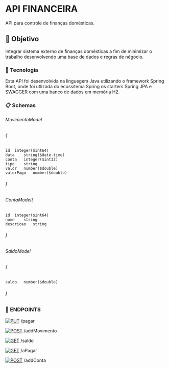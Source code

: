 # API FINANCEIRA

API para controle de finanças domésticas.

## 🚀 Objetivo

Integrar sistema externo de finanças domésticas a fim de minimizar o trabalho desenvolvendo uma base de dados e regras de négocio.

### 🔧 Tecnologia

Esta API foi desenvolvida na linguegem Java utilizando o framework Spring Boot, onde foi utlizada do ecossitema Spring os starters Spring JPA e SWAGGER com uma banco de dados em memória H2.

### 📋 Schemas

###### MovimentoModel
###### {
    id	integer($int64)
    data	string($date-time)
	conta	integer($int32)
	tipo	string
	valor	number($double)
	valorPago	number($double)
###### }
###### ContaModel{
	id	integer($int64)
	nome	string
	descricao	string
###### }
###### SaldoModel
###### {
	saldo	number($double)
###### }

### 📌 ENDPOINTS

[![PUT](https://img.shields.io/badge/PUT-orange.svg)](https://www.boost.org/LICENSE_1_0.txt)
/pagar

[![POST](https://img.shields.io/badge/POST-green.svg)](https://www.boost.org/LICENSE_1_0.txt)
/addMovimento

[![GET](https://img.shields.io/badge/GET-blue.svg)](https://www.boost.org/LICENSE_1_0.txt)
/saldo

[![GET](https://img.shields.io/badge/GET-blue.svg)](https://www.boost.org/LICENSE_1_0.txt)
/aPagar

[![POST](https://img.shields.io/badge/POST-green.svg)](https://www.boost.org/LICENSE_1_0.txt)
/addConta
